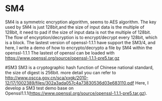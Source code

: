 # SM4
SM4 is a symmetric encryption algorithm, seems to AES algorithm.
The key used by SM4 is just 128bit,and the size of input data is the multiple of 128bit, it need to pad if the size of input data is not the multiple of 128bit. 
The flow of encyrption/decryption is to encrypt/decrypt every 128bit, which is a block. 
The lastest version of openssl-1.1.1 have support the SM3/4, and here, I write a demo of how to encrypto/decrypto a file by SM4 within the openssl-1.1.1
The lastest of openssl can be loaded with https://www.openssl.org/source/openssl-1.1.1-pre5.tar.gz

#SM3
SM3 is a cryptographic hash function of Chinese national standard, the size of digest is 256bit. more detail you can refer to http://www.oscca.gov.cn/sca/xxgk/2010-12/17/1002389/files/302a3ada057c4a73830536d03e683110.pdf
Here, I develop a SM3 test demo base on Openssl1.1.1(https://www.openssl.org/source/openssl-1.1.1-pre5.tar.gz).

